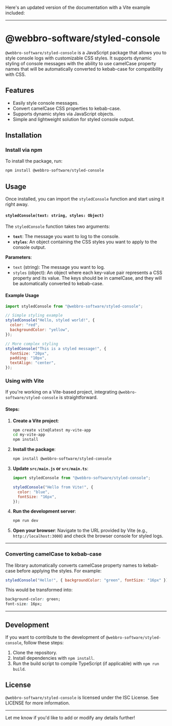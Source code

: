 Here's an updated version of the documentation with a Vite example included:

---

# @webbro-software/styled-console

`@webbro-software/styled-console` is a JavaScript package that allows you to style console logs with customizable CSS styles. It supports dynamic styling of console messages with the ability to use camelCase property names that will be automatically converted to kebab-case for compatibility with CSS.

## Features

- Easily style console messages.
- Convert camelCase CSS properties to kebab-case.
- Supports dynamic styles via JavaScript objects.
- Simple and lightweight solution for styled console output.

## Installation

### Install via npm

To install the package, run:

```bash
npm install @webbro-software/styled-console
```

## Usage

Once installed, you can import the `styledConsole` function and start using it right away.

#### `styledConsole(text: string, styles: Object)`

The `styledConsole` function takes two arguments:

- **`text`**: The message you want to log to the console.
- **`styles`**: An object containing the CSS styles you want to apply to the console output.

**Parameters**:

- `text` (string): The message you want to log.
- `styles` (object): An object where each key-value pair represents a CSS property and its value. The keys should be in camelCase, and they will be automatically converted to kebab-case.

#### Example Usage

```javascript
import styledConsole from "@webbro-software/styled-console";

// Simple styling example
styledConsole("Hello, styled world!", {
  color: "red",
  backgroundColor: "yellow",
});

// More complex styling
styledConsole("This is a styled message!", {
  fontSize: "20px",
  padding: "10px",
  textAlign: "center",
});
```

### Using with Vite

If you're working on a Vite-based project, integrating `@webbro-software/styled-console` is straightforward.

#### Steps:

1. **Create a Vite project**:

   ```bash
   npm create vite@latest my-vite-app
   cd my-vite-app
   npm install
   ```

2. **Install the package**:

   ```bash
   npm install @webbro-software/styled-console
   ```

3. **Update `src/main.js` or `src/main.ts`**:

   ```javascript
   import styledConsole from "@webbro-software/styled-console";

   styledConsole("Hello from Vite!", {
     color: "blue",
     fontSize: "16px",
   });
   ```

4. **Run the development server**:

   ```bash
   npm run dev
   ```

5. **Open your browser**:
   Navigate to the URL provided by Vite (e.g., `http://localhost:3000`) and check the browser console for styled logs.

---

### Converting camelCase to kebab-case

The library automatically converts camelCase property names to kebab-case before applying the styles. For example:

```javascript
styledConsole("Hello!", { backgroundColor: "green", fontSize: "16px" });
```

This would be transformed into:

```css
background-color: green;
font-size: 16px;
```

---

## Development

If you want to contribute to the development of `@webbro-software/styled-console`, follow these steps:

1. Clone the repository.
2. Install dependencies with `npm install`.
3. Run the build script to compile TypeScript (if applicable) with `npm run build`.

## License

`@webbro-software/styled-console` is licensed under the ISC License. See LICENSE for more information.

---

Let me know if you'd like to add or modify any details further!
